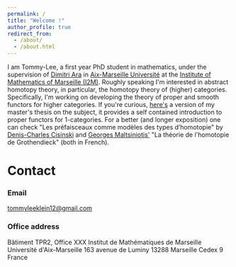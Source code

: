 ```yaml
---
permalink: /
title: "Welcome !"
author_profile: true
redirect_from: 
  - /about/
  - /about.html
---
```


I am Tommy-Lee, a first year PhD student in mathematics, under the supervision of [Dimitri Ara](https://www.i2m.univ-amu.fr/perso/dimitri.ara/index.html.en) in [Aix-Marseille Université](https://www.univ-amu.fr) at the [Institute of Mathematics of Marseille (I2M)](https://www.i2m.univ-amu.fr). Roughly speaking I'm interested in abstract homotopy theory, in particular, the homotopy theory of (higher) categories. Specifically, I'm working on developing the theory of proper and smooth functors for higher categories. If you're curious, [here's](https://tommyleeklein.github.io/files/M2-thesis-TLK.pdf) a version of my master's thesis on the subject, it provides a self contained introduction to proper functors for 1-categories. For a better (and longer exposition) one can check "Les préfaisceaux comme modèles des types d’homotopie" by [Denis-Charles Cisinski](https://cisinski.app.uni-regensburg.de) and [Georges Maltsiniotis'](https://webusers.imj-prg.fr/~georges.maltsiniotis/) "La théorie de l'homotopie de Grothendieck" (both in French).  


# Contact

### Email

<tommyleeklein12@gmail.com>

### Office address

Bâtiment TPR2, Office XXX
Institut de Mathématiques de Marseille
Université d'Aix-Marseille
163 avenue de Luminy
13288 Marseille Cedex 9
France
